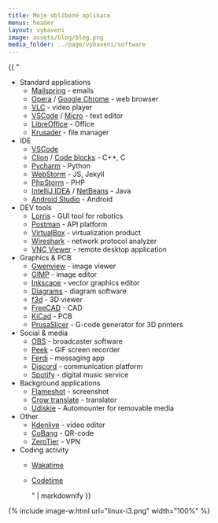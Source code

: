 ```yaml
---
title: Moje oblíbené aplikace
menus: header
layout: vybaveni
image: assets/blog/blog.png
media_folder: ../page/vybaveni/software
---
```


<div class="row">
  <div class="col-md-6">
  {{ "

- Standard applications
  - [Mailspring](https://getmailspring.com/) - emails
  - [Opera](https://www.opera.com/) / [Google Chrome](https://www.google.com/chrome) - web browser
  - [VLC](https://www.videolan.org/vlc/) - video player
  - [VSCode](https://code.visualstudio.com/) / [Micro](https://micro-editor.github.io/) - text editor
  - [LibreOffice](https://libreoffice.org/) - Office
  - [Krusader](https://apps.kde.org/cs/krusader/) - file manager
- IDE
  - [VSCode](https://code.visualstudio.com/)
  - [Clion](https://www.jetbrains.com/clion/) / [Code blocks](https://www.codeblocks.org/) - C++, C
  - [Pycharm](https://www.jetbrains.com/pycharm/) - Python
  - [WebStorm](https://www.jetbrains.com/webstorm/) - JS, Jekyll
  - [PhpStorm](https://www.jetbrains.com/phpstorm/) - PHP
  - [IntelliJ IDEA](https://www.jetbrains.com/idea/) / [NetBeans](https://netbeans.apache.org/) - Java
  - [Android Studio](https://developer.android.com/studio) - Android
- DEV tools
  - [Lorris](https://tasssadar.github.io/Lorris/) - GUI tool for robotics
  - [Postman](https://www.postman.com/) - API platform
  - [VirtualBox](https://www.virtualbox.org/) - virtualization product
  - [Wireshark](https://www.wireshark.org/) - network protocol analyzer
  - [VNC Viewer](https://www.realvnc.com/connect/) - remote desktop application
- Graphics &amp; PCB
  - [Gwenview](https://apps.kde.org/gwenview/) - image viewer
  - [GIMP](https://www.gimp.org/) - image editor
  - [Inkscape](https://inkscape.org/) - vector graphics editor
  - [Diagrams](https://www.diagrams.net/) - diagram software
  - [f3d](https://f3d-app.github.io/f3d/) - 3D viewer
  - [FreeCAD](https://www.freecadweb.org/) - CAD
  - [KiCad](https://www.kicad.org/) - PCB
  - [PrusaSlicer](https://www.prusa3d.com/prusaslicer/) - G-code generator for 3D printers
- Social &amp; media
  - [OBS](https://obsproject.com/) - broadcaster software
  - [Peek](https://github.com/phw/peek) - GIF screen recorder
  - [Ferdi](https://getferdi.com/) - messaging app
  - [Discord](https://discord.com/) - communication platform
  - [Spotify](https://www.spotify.com/) - digital music service
- Background applications
  - [Flameshot](https://flameshot.org/) - screenshot
  - [Crow translate](https://crow-translate.github.io/) - translator
  - [Udiskie](https://github.com/coldfix/udiskie) - Automounter for removable media
- Other
  - [Kdenlive](https://kdenlive.org/) - video editor
  - [CoBang](https://github.com/hongquan/CoBang) - QR-code
  - [ZeroTier](https://www.zerotier.com/) - VPN
- Coding activity
  - [Wakatime](https://wakatime.com/)
  - [Codetime](https://codetime.datreks.com/)

     " | markdownify }}
  </div>
  <div class="col-6">
    {% include image-w.html
    url="linux-i3.png"
    width="100%"
    %}
  </div>
</div>

